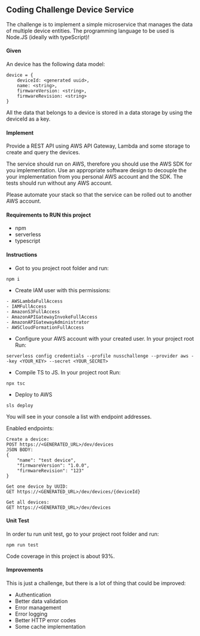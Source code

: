 ## Coding Challenge Device Service
The challenge is to implement a simple microservice that manages the data of multiple
device entities. The programming language to be used is Node.JS (ideally with typeScript)!

#### Given
An device has the following data model:
```
device = {
    deviceId: <generated uuid>,
    name: <string>,
    firmwareVersion: <string>,
    firmwareRevision: <string>
}
```

All the data that belongs to a device is stored in a data storage by using the deviceId as a
key.

#### Implement
Provide a REST API using AWS API Gateway, Lambda and some storage to create and
query the devices.

The service should run on AWS, therefore you should use the AWS SDK for you
implementation. Use an appropriate software design to decouple the your implementation
from you personal AWS account and the SDK. The tests should run without any AWS
account. 

Please automate your stack so that the service can be rolled out to another AWS
account.

#### Requirements to RUN this project

- npm
- serverless
- typescript

#### Instructions

- Got to you project root folder and run:
``` 
npm i 
```

- Create IAM user with this permissions:

```
- AWSLambdaFullAccess
- IAMFullAccess
- AmazonS3FullAccess
- AmazonAPIGatewayInvokeFullAccess
- AmazonAPIGatewayAdministrator
- AWSCloudFormationFullAccess
```

- Configure your AWS account with your created user. In your project root Run:
``` 
serverless config credentials --profile nusschallenge --provider aws --key <YOUR_KEY> --secret <YOUR_SECRET>  
```

- Compile TS to JS. In your project root Run:
```
npx tsc
```

- Deploy to AWS
```
sls deploy
```
You will see in your console a list with endpoint addresses.

Enabled endpoints:

```
Create a device: 
POST https://<GENERATED_URL>/dev/devices
JSON BODY:
{
	"name": "test device",
	"firmwareVersion": "1.0.0",
	"firmwareRevision": "123"
}

Get one device by UUID:
GET https://<GENERATED_URL>/dev/devices/{deviceId}

Get all devices:
GET https://<GENERATED_URL>/dev/devices
```

#### Unit Test
In order tu run unit test, go to your project root folder and run:
```
npm run test
```

Code coverage in this project is about 93%.

#### Improvements
This is just a challenge, but there is a lot of thing that could be improved:

- Authentication
- Better data validation
- Error management
- Error logging
- Better HTTP error codes
- Some cache implementation
